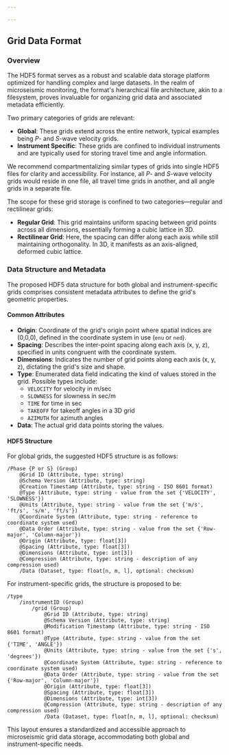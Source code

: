 ```yaml
---

---
```


## Grid Data Format

### Overview

The HDF5 format serves as a robust and scalable data storage platform optimized for handling complex and large datasets. In the realm of microseismic monitoring, the format's hierarchical file architecture, akin to a filesystem, proves invaluable for organizing grid data and associated metadata efficiently.

Two primary categories of grids are relevant:
- **Global**: These grids extend across the entire network, typical examples being *P*- and *S*-wave velocity grids.
- **Instrument Specific**: These grids are confined to individual instruments and are typically used for storing travel time and angle information.

We recommend compartmentalizing similar types of grids into single HDF5 files for clarity and accessibility. For instance, all *P*- and *S*-wave velocity grids would reside in one file, all travel time grids in another, and all angle grids in a separate file.

The scope for these grid storage is confined to two categories—regular and rectilinear grids:
- **Regular Grid**: This grid maintains uniform spacing between grid points across all dimensions, essentially forming a cubic lattice in 3D.
- **Rectilinear Grid**: Here, the spacing can differ along each axis while still maintaining orthogonality. In 3D, it manifests as an axis-aligned, deformed cubic lattice.

### Data Structure and Metadata

The proposed HDF5 data structure for both global and instrument-specific grids comprises consistent metadata attributes to define the grid's geometric properties.

#### Common Attributes

- **Origin**: Coordinate of the grid's origin point where spatial indices are (0,0,0), defined in the coordinate system in use (`enu` or `ned`).
- **Spacing**: Describes the inter-point spacing along each axis (x, y, z), specified in units congruent with the coordinate system.
- **Dimensions**: Indicates the number of grid points along each axis (x, y, z), dictating the grid's size and shape.
- **Type**: Enumerated data field indicating the kind of values stored in the grid. Possible types include:
  - `VELOCITY` for velocity in m/sec
  - `SLOWNESS` for slowness in sec/m
  - `TIME` for time in sec
  - `TAKEOFF` for takeoff angles in a 3D grid
  - `AZIMUTH` for azimuth angles
- **Data**: The actual grid data points storing the values.

#### HDF5 Structure

For global grids, the suggested HDF5 structure is as follows:

```
/Phase {P or S} (Group)
    @Grid ID (Attribute, type: string)
    @Schema Version (Attribute, type: string)
    @Creation Timestamp (Attribute, type: string - ISO 8601 format)
    @Type (Attribute, type: string - value from the set {'VELOCITY', 'SLOWNESS'})
    @Units (Attribute, type: string - value from the set {'m/s', 'ft/s', 's/m', 'ft/s'})
    @Coordinate System (Attribute, type: string - reference to coordinate system used)
    @Data Order (Attribute, type: string - value from the set {'Row-major', 'Column-major'})
    @Origin (Attribute, type: float[3])
    @Spacing (Attribute, type: float[3])
    @Dimensions (Attribute, type: int[3])
    @Compression (Attribute, type: string - description of any compression used)
    /Data (Dataset, type: float[n, m, l], optional: checksum)

```


For instrument-specific grids, the structure is proposed to be:

```
/type
    /instrumentID (Group)
        /grid (Group)
            @Grid ID (Attribute, type: string)
            @Schema Version (Attribute, type: string)
            @Modification Timestamp (Attribute, type: string - ISO 8601 format)
            @Type (Attribute, type: string - value from the set {'TIME', 'ANGLE'})
            @Units (Attribute, type: string - value from the set {'s', 'degrees'})
            @Coordinate System (Attribute, type: string - reference to coordinate system used)
            @Data Order (Attribute, type: string - value from the set {'Row-major', 'Column-major'})
            @Origin (Attribute, type: float[3])
            @Spacing (Attribute, type: float[3])
            @Dimensions (Attribute, type: int[3])
            @Compression (Attribute, type: string - description of any compression used)
            /Data (Dataset, type: float[n, m, l], optional: checksum)

```

This layout ensures a standardized and accessible approach to microseismic grid data storage, accommodating both global and instrument-specific needs.

<!--stackedit_data:
eyJoaXN0b3J5IjpbMTEwODAzOTMxNCwxMzY2OTkwNTg0LDIwOT
UwOTk0NTAsLTExMjY3MjE0NjUsOTU2NDA5NzQsMjEyNDIyMzU2
MywtMTQ5NjgzMDkwNSwzOTkyNjc1ODUsLTIxNDQ3MDg5NThdfQ
==
-->